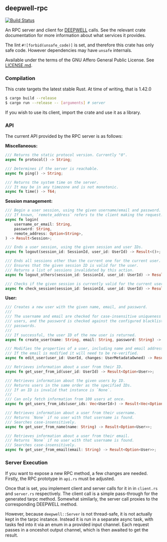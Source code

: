## deepwell-rpc

[![Build Status](https://travis-ci.org/Nu-SCPTheme/deepwell-rpc.svg?branch=master)](https://travis-ci.org/Nu-SCPTheme/deepwell-rpc)

An RPC server and client for [DEEPWELL](https://github.com/Nu-SCPTheme/deepwell) calls.
See the relevant crate documentation for more information about what services it provides.

The lint `#![forbid(unsafe_code)]` is set, and therefore this crate has only safe code. However dependencies may have `unsafe` internals.

Available under the terms of the GNU Affero General Public License. See [LICENSE.md](LICENSE).

### Compilation
This crate targets the latest stable Rust. At time of writing, that is 1.42.0

```sh
$ cargo build --release
$ cargo run --release -- [arguments] # server
```

If you wish to use its client, import the crate and use it as a library.

### API

The current API provided by the RPC server is as follows:

__Miscellaneous:__

```rust
/// Returns the static protocol version. Currently "0".
async fn protocol() -> String;

/// Determines if the server is reachable.
async fn ping() -> String;

/// Returns the system time on the server.
/// It may be in any timezone and is not monotonic.
async fn time() -> f64;
```

__Session management:__

```rust
/// Begin a user session, using the given username/email and password.
/// If known, `remote_address` refers to the client making the request.
async fn login(
    username_or_email: String,
    password: String,
    remote_address: Option<String>,
) -> Result<Session>;

/// Ends a user session, using the given session and user IDs.
async fn logout(session_id: SessionId, user_id: UserId) -> Result<()>;

/// Ends all sessions other than the current one for the current user.
/// Ensures that the given session ID is valid for the user.
/// Returns a list of sessions invalidated by this action.
async fn logout_others(session_id: SessionId, user_id: UserId) -> Result<Vec<Session>>;

/// Checks if the given session is currently valid for the current user.
async fn check_session(session_id: SessionId, user_id: UserId) -> Result<()>;
```

__User:__

```rust
/// Creates a new user with the given name, email, and password.
///
/// The username and email are checked for case-insensitive uniqueness among existing
/// users, and the password is checked against the configured blacklist of weak or common
/// passwords.
///
/// If successful, the user ID of the new user is returned.
async fn create_user(name: String, email: String, password: String) -> Result<UserId>;

/// Modifies the properties of a user, including name and email address.
/// If the email is modified it will need to be re-verified.
async fn edit_user(user_id: UserId, changes: UserMetadataOwned) -> Result<()>;

/// Retrieves information about a user from their ID.
async fn get_user_from_id(user_id: UserId) -> Result<Option<User>>;

/// Retrieves information about the given users by ID.
/// Returns users in the same order as the specified IDs.
/// If an ID is invalid that instance is `None`.
///
/// Can only fetch information from 100 users at once.
async fn get_users_from_ids(user_ids: Vec<UserId>) -> Result<Vec<Option<User>>>;

/// Retrieves information about a user from their username.
/// Returns `None` if no user with that username is found.
/// Searches case-insensitively.
async fn get_user_from_name(name: String) -> Result<Option<User>>;

/// Retrieves information about a user from their email.
/// Returns `None` if no user with that username is found.
/// Searches case-insensitively.
async fn get_user_from_email(email: String) -> Result<Option<User>>;
```

### Server Execution

If you want to expose a new RPC method, a few changes are needed. Firstly, the RPC prototype in `api.rs` must be adjusted.

Once that is set, you implement client and server calls for it in in `client.rs` and `server.rs` respectively. The client
call is a simple pass-through for the generated tarpc method. Somewhat similarly, the server call proxies to the corresponding
DEEPWELL method.

However, because `deepwell::Server` is not thread-safe, it is not actually kept in the tarpc instance. Instead it is run in
a separate async task, with tasks fed into it via an enum in a provided input channel. Each request passes in a onceshot
output channel, which is then awaited to get the result.
